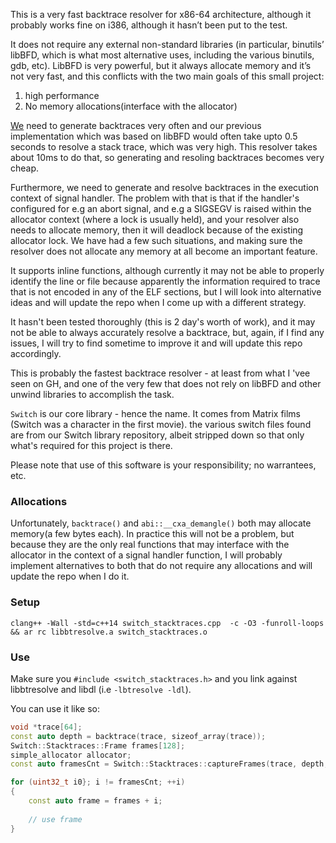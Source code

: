 This is a very fast backtrace resolver for x86-64 architecture, although it probably works fine on i386, although it hasn’t been put to the test.

It does not require any external non-standard libraries (in particular, binutils’ libBFD, which is what most alternative uses, including  the various binutils, gdb, etc). LibBFD is very powerful, but it always allocate memory and it’s not very fast, and this conflicts with the two main goals of this small project:

1. high performance
2. No memory allocations(interface with the allocator)

[We](http://phaistosnetworks.gr) need to generate backtraces very often and our previous implementation which was based on libBFD would often take upto 0.5 seconds to resolve a stack trace, which was very high. This resolver takes about 10ms to do that, so generating and resoling backtraces becomes very cheap. 

Furthermore, we need to generate and resolve backtraces in the execution context of signal handler. The problem with that is that if the handler's configured for e.g an abort signal, and e.g a SIGSEGV is raised within the allocator context (where a lock is usually held), and your resolver also needs to allocate memory, then it will deadlock because of the existing allocator lock. We have had a few such situations, and making sure the resolver does not allocate any memory at all become an important feature.

It supports inline functions, although currently it may not be able to properly identify the line or file because apparently the information required to trace that is not encoded in any of the ELF sections, but I will look into alternative ideas and will update the repo when I come up with a different strategy. 

It hasn't been tested thoroughly (this is 2 day's worth of work), and it may not be able to always accurately resolve a backtrace, but, again, if I find any issues, I will try to find sometime to improve it and will update this repo accordingly.

This is probably the fastest backtrace resolver  - at least from what I 'vee seen on GH, and one of the very few that does not rely on libBFD and other unwind libraries to accomplish the task. 

`Switch` is our core library - hence the name. It comes from Matrix films (Switch was a character in the first movie). the various switch files found are from our Switch library repository, albeit stripped down so that only what's required for this project is there.

Please note that use of this software is your responsibility; no warrantees, etc.

### Allocations
Unfortunately, `backtrace()` and `abi::__cxa_demangle()` both may allocate memory(a few bytes each). In practice this will not be a problem, but because they are the only real functions that may interface with the allocator in the context of a signal handler function, I will probably implement alternatives to both that do not require any allocations and will update the repo when I do it. 


### Setup
```
clang++ -Wall -std=c++14 switch_stacktraces.cpp  -c -O3 -funroll-loops  && ar rc libbtresolve.a switch_stacktraces.o
```

### Use
Make sure you `#include <switch_stacktraces.h>` and you link against libbtresolve and libdl  (i.e `-lbtresolve -ldl`). 

You can use it like so:

```cpp
void *trace[64];
const auto depth = backtrace(trace, sizeof_array(trace));
Switch::Stacktraces::Frame frames[128];
simple_allocator allocator;
const auto framesCnt = Switch::Stacktraces::captureFrames(trace, depth, allocator, frames, sizeof_array(frames));

for (uint32_t i0}; i != framesCnt; ++i)
{
	const auto frame = frames + i;
	
	// use frame
}
```

